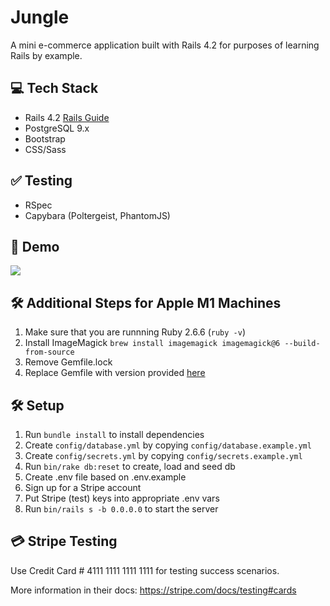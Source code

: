 # Jungle

A mini e-commerce application built with Rails 4.2 for purposes of learning Rails by example.

## 💻 Tech Stack

* Rails 4.2 [Rails Guide](http://guides.rubyonrails.org/v4.2/)
* PostgreSQL 9.x
* Bootstrap
* CSS/Sass

## ✅ Testing
* RSpec
* Capybara (Poltergeist, PhantomJS)

## 🎥 Demo
![](https://github.com/ruowent/jungle/blob/master/public/image/jungle.gif?raw=true)

## 🛠 Additional Steps for Apple M1 Machines

1. Make sure that you are runnning Ruby 2.6.6 (`ruby -v`)
1. Install ImageMagick `brew install imagemagick imagemagick@6 --build-from-source`
2. Remove Gemfile.lock
3. Replace Gemfile with version provided [here](https://gist.githubusercontent.com/FrancisBourgouin/831795ae12c4704687a0c2496d91a727/raw/ce8e2104f725f43e56650d404169c7b11c33a5c5/Gemfile)

## 🛠 Setup

1. Run `bundle install` to install dependencies
2. Create `config/database.yml` by copying `config/database.example.yml`
3. Create `config/secrets.yml` by copying `config/secrets.example.yml`
4. Run `bin/rake db:reset` to create, load and seed db
5. Create .env file based on .env.example
6. Sign up for a Stripe account
7. Put Stripe (test) keys into appropriate .env vars
8. Run `bin/rails s -b 0.0.0.0` to start the server

## 💳 Stripe Testing

Use Credit Card # 4111 1111 1111 1111 for testing success scenarios.

More information in their docs: <https://stripe.com/docs/testing#cards>

